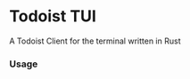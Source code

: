 # Todoist TUI

A Todoist Client for the terminal written in Rust

### Usage

<!-- $ todo --help -->
<!-- NAME: -->
<!--    todo - Todoist CLI Client -->

<!-- USAGE: -->
<!--    todoist [global options] command [command options] [arguments...] -->

<!-- VERSION: -->
<!--    0.15.0 -->

<!-- COMMANDS: -->
<!--      list, l                  Show all tasks -->
<!--      show                     Show task detail -->
<!--      completed-list, c-l, cl  Show all completed tasks (only premium users) -->
<!--      add, a                   Add task -->
<!--      modify, m                Modify task -->
<!--      close, c                 Close task -->
<!--      delete, d                Delete task -->
<!--      labels                   Show all labels -->
<!--      projects                 Show all projects -->
<!--      karma                    Show karma -->
<!--      sync, s                  Sync cache -->
<!--      quick, q                 Quick add a task -->
<!--      help, h                  Show a list of commands or help for one command -->

<!-- GLOBAL OPTIONS: -->
<!--    --csv                output in CSV format -->
<!--    --debug              output logs -->
<!--    --namespace          display parent task like namespace -->
<!--    --indent             display children task with indent -->
<!--    --project-namespace  display parent project like namespace -->
<!--    --help, -h           show help -->
<!--    --version, -v        print the version -->
